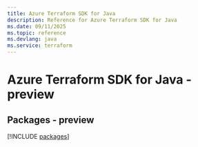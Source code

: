 ```yaml
---
title: Azure Terraform SDK for Java
description: Reference for Azure Terraform SDK for Java
ms.date: 09/11/2025
ms.topic: reference
ms.devlang: java
ms.service: terraform
---
```

# Azure Terraform SDK for Java - preview
## Packages - preview
[!INCLUDE [packages](terraform-index.md)]